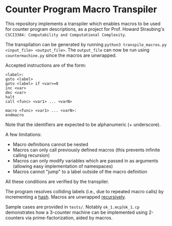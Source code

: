 # Counter Program Macro Transpiler
This repository implements a transpiler which enables macros to be used for counter program descriptions, as a project for Prof. Howard Straubing's `CSCI3384: Computability and Computational Complexity`.

The transpilation can be generated by running `python3 transpile_macros.py <input_file> <output_file>`. The `output_file` can now be run using `countermachine.py` since the macros are unwrapped.

Accepted instructions are of the form:
```
<label>:
goto <label>
goto <label> if <var>=0
inc <var>
dec <var>
halt
call <func> <var1> ... <varN>

macro <func> <var1> ... <varN>:
endmacro
```
Note that the identifiers are expected to be alphanumeric (+ underscore).

A few limitations:
- Macro definitions cannot be nested
- Macros can only call previously defined macros (this prevents infinite calling recursion)
- Macros can only modify variables which are passed in as arguments (allowing easy implementation of namespaces)
- Macros cannot "jump" to a label outside of the macro definition

All these conditions are verified by the transpiler.

The program resolves colliding labels (i.e., due to repeated macro calls) by incrementing a [hash](https://github.com/jasonkena/counter/blob/8bc9be833f9b613bbcf0b4476288f9b08988bd60/transpile_macros.py#L246C8-L246C8). Macros are unwrapped [recursively](https://github.com/jasonkena/counter/blob/8bc9be833f9b613bbcf0b4476288f9b08988bd60/transpile_macros.py#L217).

Sample cases are provided in `tests/`. Notably `ok_1.mcp`/`ok_1.cp` demonstrates how a 3-counter machine can be implemented using 2-counters via prime-factorization, aided by macros.
